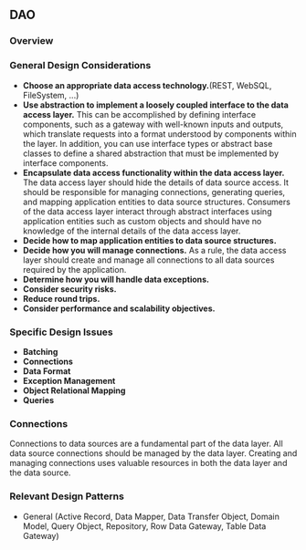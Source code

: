 ## DAO ##

### Overview ###

### General Design Considerations ###
- **Choose an appropriate data access technology.**(REST, WebSQL, FileSystem, ...)
- **Use abstraction to implement a loosely coupled interface to the data access layer.**
This can be accomplished by defining interface components, such as a gateway with well-known inputs and outputs, which translate requests into a format understood by components within the layer. In addition, you can use interface types or abstract base classes to define a shared abstraction that must be implemented by interface components.
- **Encapsulate data access functionality within the data access layer.**
The data access layer should hide the details of data source access. It should be responsible for managing connections, generating queries, and mapping application entities to data source structures. Consumers of the data access layer interact through abstract interfaces using application entities such as custom objects and should have no knowledge of the internal details of the data access layer.
- **Decide how to map application entities to data source structures.**
- **Decide how you will manage connections.**
As a rule, the data access layer should create and manage all connections to all data sources required by the application.
- **Determine how you will handle data exceptions.**
- **Consider security risks.**
- **Reduce round trips.**
- **Consider performance and scalability objectives.**

### Specific Design Issues ###
- **Batching**
- **Connections**
- **Data Format**
- **Exception Management**
- **Object Relational Mapping**
- **Queries**

### Connections ###
Connections to data sources are a fundamental part of the data layer. All data source connections should be managed by the data layer. Creating and managing connections uses valuable resources in both the data layer and the data source.


### Relevant Design Patterns ###
- General (Active Record, Data Mapper, Data Transfer Object, Domain Model, Query Object, Repository, Row Data Gateway, Table Data Gateway)
